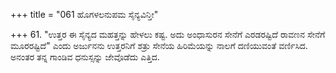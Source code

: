 +++
title = "061 ಹೊಗಳಲನುಪಮ ಸೈನ್ಯವಿನ್ತೀ"

+++
61. "ಉತ್ತರ ಈ ಸೈನ್ಯದ ಮಹತ್ತನ್ನು ಹೇಳಲು ಕಷ್ಟ. ಅದು ಅಂಧಾಸುರನ ಸೇನೆಗೆ ಎರಡರಷ್ಟಿದೆ ರಾವಣನ ಸೇನೆಗೆ ಮೂರರಷ್ಟಿದೆ" ಎಂದು ಅರ್ಜುನನು ಉತ್ತರನಿಗೆ ಶತ್ರು ಸೇನೆಯ ಹಿರಿಮೆಯನ್ನು ನಾಲಗೆ ದಣಿಯುವಂತೆ ವರ್ಣಿಸಿದ. ಅನಂತರ ತನ್ನ ಗಾಂಡಿವ ಧನುಸ್ಸನ್ನು ಜೇವೊಡೆದು ಎತ್ತಿದ.